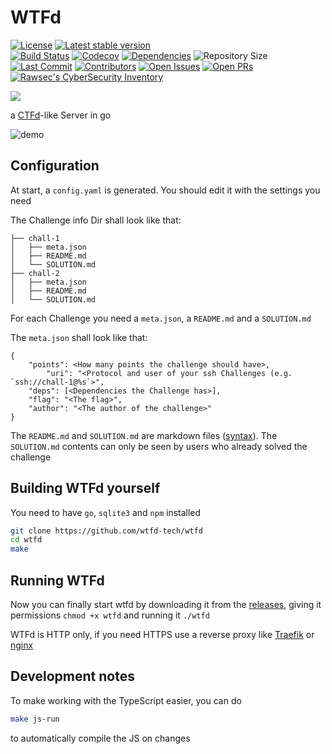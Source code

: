 # WTFd

[![License](https://img.shields.io/github/license/wtfd-tech/wtfd?style=flat-square)](https://github.com/wtfd-tech/wtfd/blob/master/LICENSE)
[![Latest stable version](https://img.shields.io/github/v/tag/wtfd-tech/wtfd?label=Latest%20Version&style=flat-square)](https://github.com/wtfd-tech/wtfd/releases)  
[![Build Status](https://img.shields.io/endpoint.svg?url=https%3A%2F%2Factions-badge.atrox.dev%2Fwtfd-tech%2Fwtfd%2Fbadge%3Fref%3Dmaster&style=flat-square)](https://actions-badge.atrox.dev/wtfd-tech/wtfd/goto?ref=master)
[![Codecov](https://img.shields.io/codecov/c/github/wtfd-tech/wtfd?style=flat-square&logo=codecov&label=Coverage)](https://codecov.io/gh/wtfd-tech/wtfd)
[![Dependencies](https://img.shields.io/librariesio/github/wtfd-tech/wtfd?style=flat-square&label=Dependencies)](https://libraries.io/github/wtfd-tech/wtfd)
![Repository Size](https://img.shields.io/github/repo-size/wtfd-tech/wtfd?style=flat-square&label=Repo%20Size)  
[![Last Commit](https://img.shields.io/github/last-commit/wtfd-tech/wtfd?style=flat-square&label=Last%20Commit)](https://github.com/wtfd-tech/wtfd/commits/master)
[![Contributors](https://img.shields.io/github/contributors/wtfd-tech/wtfd?style=flat-square&label=Contributors)](https://github.com/wtfd-tech/wtfd/graphs/contributors)
[![Open Issues](https://img.shields.io/github/issues/wtfd-tech/wtfd?style=flat-square&label=Issues)](https://github.com/wtfd-tech/wtfd/issues)
[![Open PRs](https://img.shields.io/github/issues-pr/wtfd-tech/wtfd?style=flat-square&label=Pull%20Requests)](https://github.com/wtfd-tech/wtfd/pulls)
[![Rawsec's CyberSecurity Inventory](https://inventory.rawsec.ml/img/badges/Rawsec-inventoried-FF5050_flat-square.svg)](https://inventory.rawsec.ml/ctf_platforms.html#WTFd)
<!--Micro badger docker image size-->
<!-- Docker hub stars-->

![](https://raw.githubusercontent.com/wtfd-tech/wtfd/master/icon.svg?sanitize=true)

a [CTFd](https://ctfd.io/)-like Server in go

![demo](https://raw.githubusercontent.com/wtfd-tech/wtfd/master/demo.png)

## Configuration

At start, a `config.yaml` is generated. You should edit it  with the settings you need


The Challenge info Dir shall look like that:

```
├── chall-1
│   ├── meta.json
│   ├── README.md
│   └── SOLUTION.md
├── chall-2
│   ├── meta.json
│   ├── README.md
│   └── SOLUTION.md
```

For each Challenge you need a `meta.json`, a `README.md` and a `SOLUTION.md`

The `meta.json` shall look like that:

```
{
	"points": <How many points the challenge should have>,
        "uri": "<Protocol and user of your ssh Challenges (e.g. `ssh://chall-1@%s`>",
	"deps": [<Dependencies the Challenge has>],
	"flag": "<The flag>",
	"author": "<The author of the challenge>"
}
```

The `README.md` and `SOLUTION.md` are markdown files ([syntax](https://github.com/gomarkdown/markdown#extensions)).
The `SOLUTION.md` contents can only be seen by users who already solved the challenge

## Building WTFd yourself

You need to have `go`, `sqlite3` and `npm` installed

```bash
git clone https://github.com/wtfd-tech/wtfd
cd wtfd
make
```

## Running WTFd

Now you can finally start wtfd by downloading it from the [releases](https://github.com/wtfd-tech/wtfd/releases), giving it permissions `chmod +x wtfd` and running it `./wtfd`

WTFd is HTTP only, if you need HTTPS use a reverse proxy like [Traefik](https://traefik.io/) or [nginx](https://nginx.com/)

## Development notes

To make working with the TypeScript easier, you can do 

```bash
make js-run
```

to automatically compile the JS on changes
